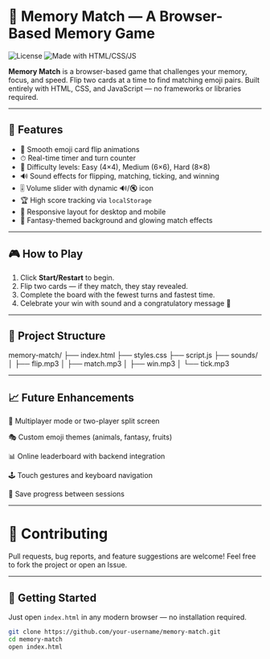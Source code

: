 # 🧠 Memory Match — A Browser-Based Memory Game

![License](https://img.shields.io/badge/license-MIT-blue.svg)
![Made with HTML/CSS/JS](https://img.shields.io/badge/made%20with-HTML%2FCSS%2FJS-orange)

**Memory Match** is a browser-based game that challenges your memory, focus, and speed. Flip two cards at a time to find matching emoji pairs. Built entirely with HTML, CSS, and JavaScript — no frameworks or libraries required.

---

## 🚀 Features

- 🔄 Smooth emoji card flip animations
- ⏱ Real-time timer and turn counter
- 🧩 Difficulty levels: Easy (4×4), Medium (6×6), Hard (8×8)
- 🔊 Sound effects for flipping, matching, ticking, and winning
- 🎚 Volume slider with dynamic 🔊/🔇 icon
- 🏆 High score tracking via `localStorage`
- 📱 Responsive layout for desktop and mobile
- 🌌 Fantasy-themed background and glowing match effects

---

## 🎮 How to Play

1. Click **Start/Restart** to begin.
2. Flip two cards — if they match, they stay revealed.
3. Complete the board with the fewest turns and fastest time.
4. Celebrate your win with sound and a congratulatory message 🎉

---

## 📁 Project Structure

memory-match/ ├── index.html ├── styles.css ├── script.js ├── sounds/ │ ├── flip.mp3 │ ├── match.mp3 │ ├── win.mp3 │ └── tick.mp3

---

## 📈 Future Enhancements

🧠 Multiplayer mode or two-player split screen

🎭 Custom emoji themes (animals, fantasy, fruits)

📊 Online leaderboard with backend integration

🕹 Touch gestures and keyboard navigation

🔐 Save progress between sessions

---

# 🤝 Contributing

Pull requests, bug reports, and feature suggestions are welcome! Feel free to fork the project or open an Issue.

---

## 🧪 Getting Started

Just open `index.html` in any modern browser — no installation required.

```bash
git clone https://github.com/your-username/memory-match.git
cd memory-match
open index.html
